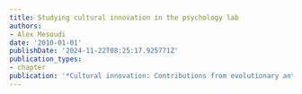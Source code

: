 ```yaml
---
title: Studying cultural innovation in the psychology lab
authors:
- Alex Mesoudi
date: '2010-01-01'
publishDate: '2024-11-22T08:25:17.925771Z'
publication_types:
- chapter
publication: '*Cultural innovation: Contributions from evolutionary anthropology*'
---
```

